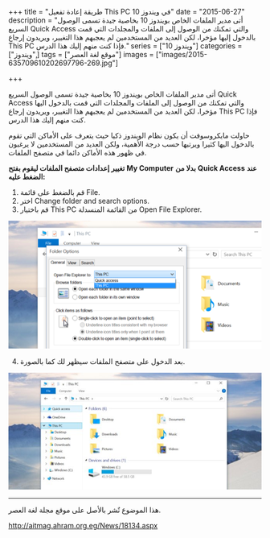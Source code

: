 +++
title = "طريقة إعادة تفعيل This PC في ويندوز 10"
date = "2015-06-27"
description = "أتى مدير الملفات الخاص بويندوز 10 بخاصية جيدة تسمى الوصول السريع Quick Access والتي تمكنك من الوصول إلى الملفات والمجلدات التي قمت بالدخول إليها مؤخرا، لكن العديد من المستخدمين لم يعجبهم هذا التغيير، ويريدون إرجاع This PC فإذا كنت منهم إليك هذا الدرس."
series = ["ويندوز 10"]
categories = ["ويندوز",]
tags = ["موقع لغة العصر"]
images = ["images/2015-635709610202697796-269.jpg"]

+++

أتى مدير الملفات الخاص بويندوز 10 بخاصية جيدة تسمى الوصول السريع Quick Access والتي تمكنك من الوصول إلى الملفات والمجلدات التي قمت بالدخول اليها مؤخرا، لكن العديد من المستخدمين لم يعجبهم هذا التغيير، ويريدون إرجاع This PC فإذا كنت منهم إليك هذا الدرس.

حاولت مايكروسوفت أن يكون نظام الويندوز ذكيا حيث يتعرف على الأماكن التي تقوم بالدخول اليها كثيرا ويرتبها حسب درجة الأهمية، ولكن العديد من المستخدمين لا يرغبون في ظهور هذه الأماكن دائما في متصفح الملفات.

**تغيير إعدادات متصفح الملفات ليقوم بفتح** **My Computer** **بدلا من** **Quick Access** **عند الضغط عليه:**
1. قم بالضغط على قائمة File.
2. اختر Change folder and search options.
3. قم باختيار This PC من القائمة المنسدلة Open File Explorer.

![1](images/2015-635709607831916546-191.png)

4. بعد الدخول على متصفح الملفات سيظهر لك كما بالصورة.

![2](images/2015-635709610202697796-269.jpg)

---
هذا الموضوع نٌشر باﻷصل على موقع مجلة لغة العصر.

http://aitmag.ahram.org.eg/News/18134.aspx